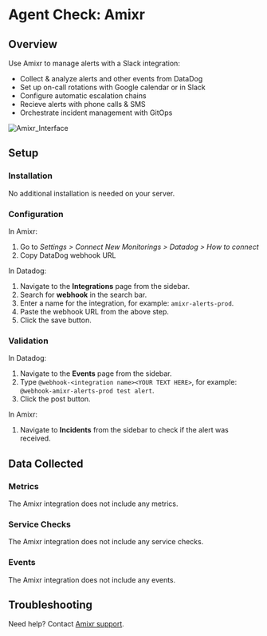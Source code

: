 # Agent Check: Amixr

## Overview

Use Amixr to manage alerts with a Slack integration:

- Collect & analyze alerts and other events from DataDog
- Set up on-call rotations with Google calendar or in Slack
- Configure automatic escalation chains
- Recieve alerts with phone calls & SMS
- Orchestrate incident management with GitOps

![Amixr_Interface][1]

## Setup

### Installation

No additional installation is needed on your server.

### Configuration

In Amixr:

1. Go to *Settings > Connect New Monitorings > Datadog > How to connect*
2. Copy DataDog webhook URL

In Datadog:

1. Navigate to the **Integrations** page from the sidebar.
2. Search for **webhook** in the search bar.
3. Enter a name for the integration, for example: `amixr-alerts-prod`.
4. Paste the webhook URL from the above step.
5. Click the save button.

### Validation

In Datadog:

1. Navigate to the **Events** page from the sidebar.
2. Type `@webhook-<integration name><YOUR TEXT HERE>`, for example: `@webhook-amixr-alerts-prod test alert`.
3. Click the post button.

In Amixr:

1. Navigate to **Incidents** from the sidebar to check if the alert was received.

## Data Collected

### Metrics

The Amixr integration does not include any metrics.

### Service Checks

The Amixr integration does not include any service checks.

### Events

The Amixr integration does not include any events.

## Troubleshooting

Need help? Contact [Amixr support][2].

[1]: https://raw.githubusercontent.com/DataDog/integrations-extras/master/amixr/images/amixr-interface.png
[2]: https://amixr.io/support/
